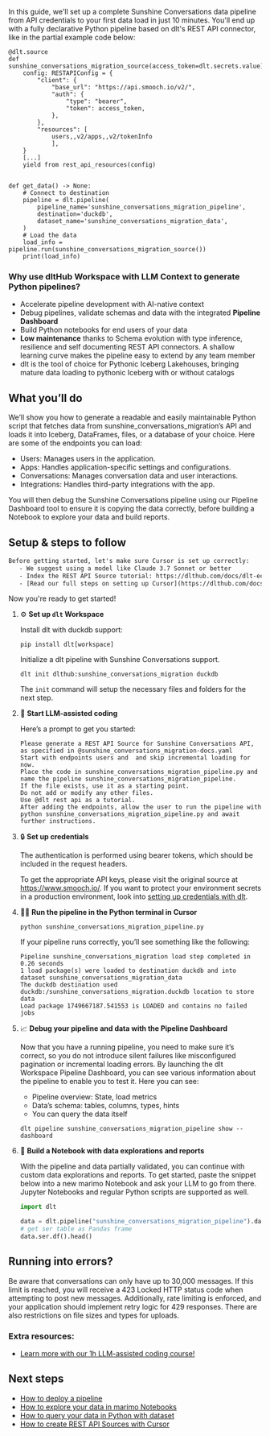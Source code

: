 In this guide, we'll set up a complete Sunshine Conversations data pipeline from API credentials to your first data load in just 10 minutes. You'll end up with a fully declarative Python pipeline based on dlt's REST API connector, like in the partial example code below:

```python-outcome
@dlt.source
def sunshine_conversations_migration_source(access_token=dlt.secrets.value):
    config: RESTAPIConfig = {
        "client": {
            "base_url": "https://api.smooch.io/v2/",
            "auth": {
                "type": "bearer",
                "token": access_token,
            },
        },
        "resources": [
            users,,v2/apps,,v2/tokenInfo
            ],
    }
    [...]
    yield from rest_api_resources(config)


def get_data() -> None:
    # Connect to destination
    pipeline = dlt.pipeline(
        pipeline_name='sunshine_conversations_migration_pipeline',
        destination='duckdb',
        dataset_name='sunshine_conversations_migration_data', 
    )
    # Load the data
    load_info = pipeline.run(sunshine_conversations_migration_source())
    print(load_info) 
```

### Why use dltHub Workspace with LLM Context to generate Python pipelines?

- Accelerate pipeline development with AI-native context
- Debug pipelines, validate schemas and data with the integrated **Pipeline Dashboard**
- Build Python notebooks for end users of your data
- **Low maintenance** thanks to Schema evolution with type inference, resilience and self documenting REST API connectors. A shallow learning curve makes the pipeline easy to extend by any team member
- dlt is the tool of choice for Pythonic Iceberg Lakehouses, bringing mature data loading to pythonic Iceberg with or without catalogs

## What you’ll do

We’ll show you how to generate a readable and easily maintainable Python script that fetches data from sunshine_conversations_migration’s API and loads it into Iceberg, DataFrames, files, or a database of your choice. Here are some of the endpoints you can load:

- Users: Manages users in the application.
- Apps: Handles application-specific settings and configurations.
- Conversations: Manages conversation data and user interactions.
- Integrations: Handles third-party integrations with the app.

You will then debug the Sunshine Conversations pipeline using our Pipeline Dashboard tool to ensure it is copying the data correctly, before building a Notebook to explore your data and build reports.

## Setup & steps to follow

```default
Before getting started, let's make sure Cursor is set up correctly:
   - We suggest using a model like Claude 3.7 Sonnet or better
   - Index the REST API Source tutorial: https://dlthub.com/docs/dlt-ecosystem/verified-sources/rest_api/ and add it to context as **@dlt rest api**
   - [Read our full steps on setting up Cursor](https://dlthub.com/docs/dlt-ecosystem/llm-tooling/cursor-restapi#23-configuring-cursor-with-documentation)
```

Now you're ready to get started!

1. ⚙️ **Set up `dlt` Workspace**
    
    Install dlt with duckdb support:
    ```shell
    pip install dlt[workspace]
    ```

    Initialize a dlt pipeline with Sunshine Conversations support.
    ```shell
    dlt init dlthub:sunshine_conversations_migration duckdb
    ```

    The `init` command will setup the necessary files and folders for the next step.
    
2. 🤠 **Start LLM-assisted coding**
    
    Here’s a prompt to get you started:
    
    ```prompt
    Please generate a REST API Source for Sunshine Conversations API, as specified in @sunshine_conversations_migration-docs.yaml 
    Start with endpoints users and  and skip incremental loading for now. 
    Place the code in sunshine_conversations_migration_pipeline.py and name the pipeline sunshine_conversations_migration_pipeline. 
    If the file exists, use it as a starting point. 
    Do not add or modify any other files. 
    Use @dlt rest api as a tutorial. 
    After adding the endpoints, allow the user to run the pipeline with python sunshine_conversations_migration_pipeline.py and await further instructions.
    ```

    
3. 🔒 **Set up credentials** 
    
    The authentication is performed using bearer tokens, which should be included in the request headers.
    
    To get the appropriate API keys, please visit the original source at https://www.smooch.io/.
    If you want to protect your environment secrets in a production environment, look into [setting up credentials with dlt](https://dlthub.com/docs/walkthroughs/add_credentials).
    
4. 🏃‍♀️ **Run the pipeline in the Python terminal in Cursor**
    
    ```shell
    python sunshine_conversations_migration_pipeline.py
    ```
    
    If your pipeline runs correctly, you’ll see something like the following:
    
    ```shell
    Pipeline sunshine_conversations_migration load step completed in 0.26 seconds
    1 load package(s) were loaded to destination duckdb and into dataset sunshine_conversations_migration_data
    The duckdb destination used duckdb:/sunshine_conversations_migration.duckdb location to store data
    Load package 1749667187.541553 is LOADED and contains no failed jobs
    ```
    
5. 📈 **Debug your pipeline and data with the Pipeline Dashboard**

    Now that you have a running pipeline, you need to make sure it’s correct, so you do not introduce silent failures like misconfigured pagination or incremental loading errors. By launching the dlt Workspace Pipeline Dashboard, you can see various information about the pipeline to enable you to test it. Here you can see:
    - Pipeline overview: State, load metrics
    - Data’s schema: tables, columns, types, hints
    - You can query the data itself
    
    ```shell
    dlt pipeline sunshine_conversations_migration_pipeline show --dashboard
    ```
    
6. 🐍 **Build a Notebook with data explorations and reports**

    With the pipeline and data partially validated, you can continue with custom data explorations and reports. To get started, paste the snippet below into a new marimo Notebook and ask your LLM to go from there. Jupyter Notebooks and regular Python scripts are supported as well.

    
    ```python
    import dlt

   data = dlt.pipeline("sunshine_conversations_migration_pipeline").dataset()
   # get ser table as Pandas frame
   data.ser.df().head()
    ```

## Running into errors?

Be aware that conversations can only have up to 30,000 messages. If this limit is reached, you will receive a 423 Locked HTTP status code when attempting to post new messages. Additionally, rate limiting is enforced, and your application should implement retry logic for 429 responses. There are also restrictions on file sizes and types for uploads.

### Extra resources:

- [Learn more with our 1h LLM-assisted coding course!](https://www.youtube.com/watch?v=GGid70rnJuM)

## Next steps

- [How to deploy a pipeline](https://dlthub.com/docs/walkthroughs/deploy-a-pipeline)
- [How to explore your data in marimo Notebooks](https://dlthub.com/docs/general-usage/dataset-access/marimo)
- [How to query your data in Python with dataset](https://dlthub.com/docs/general-usage/dataset-access/dataset)
- [How to create REST API Sources with Cursor](https://dlthub.com/docs/dlt-ecosystem/llm-tooling/cursor-restapi)